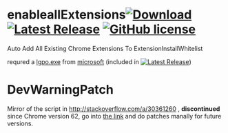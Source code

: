 # enableallExtensions[![Download](https://img.shields.io/github/downloads/myfreeer/enableallExtensions/total.svg)](https://github.com/myfreeer/enableallExtensions/releases)    [![Latest Release](https://img.shields.io/github/release/myfreeer/enableallExtensions.svg)](https://github.com/myfreeer/enableallExtensions/releases/latest)    [![GitHub license](https://img.shields.io/github/license/myfreeer/enableallExtensions.svg)](LICENSE) 
Auto Add All Existing Chrome Extensions To ExtensionInstallWhitelist

requred a [lgpo.exe](https://msdnshared.blob.core.windows.net/media/TNBlogsFS/prod.evol.blogs.technet.com/telligent.evolution.components.attachments/01/4062/00/00/03/65/94/11/LGPO.zip) from [microsoft](https://blogs.technet.microsoft.com/secguide/2016/01/21/lgpo-exe-local-group-policy-object-utility-v1-0/) (included in [![Latest Release](https://img.shields.io/github/release/myfreeer/enableallExtensions.svg)](https://github.com/myfreeer/enableallExtensions/releases/latest))

# DevWarningPatch
Mirror of the script in http://stackoverflow.com/a/30361260 ,
**discontinued** since Chrome version 62, go into [the link](http://stackoverflow.com/a/30361260) and do patches manally for future versions.
